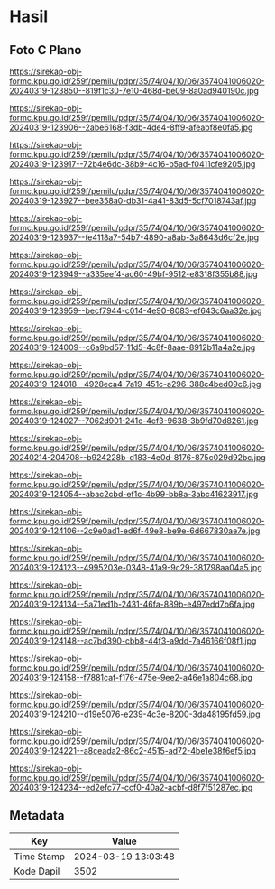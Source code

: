 # Hasil

## Foto C Plano

https://sirekap-obj-formc.kpu.go.id/259f/pemilu/pdpr/35/74/04/10/06/3574041006020-20240319-123850--819f1c30-7e10-468d-be09-8a0ad940190c.jpg

https://sirekap-obj-formc.kpu.go.id/259f/pemilu/pdpr/35/74/04/10/06/3574041006020-20240319-123906--2abe6168-f3db-4de4-8ff9-afeabf8e0fa5.jpg

https://sirekap-obj-formc.kpu.go.id/259f/pemilu/pdpr/35/74/04/10/06/3574041006020-20240319-123917--72b4e6dc-38b9-4c16-b5ad-f0411cfe9205.jpg

https://sirekap-obj-formc.kpu.go.id/259f/pemilu/pdpr/35/74/04/10/06/3574041006020-20240319-123927--bee358a0-db31-4a41-83d5-5cf7018743af.jpg

https://sirekap-obj-formc.kpu.go.id/259f/pemilu/pdpr/35/74/04/10/06/3574041006020-20240319-123937--fe4118a7-54b7-4890-a8ab-3a8643d6cf2e.jpg

https://sirekap-obj-formc.kpu.go.id/259f/pemilu/pdpr/35/74/04/10/06/3574041006020-20240319-123949--a335eef4-ac60-49bf-9512-e8318f355b88.jpg

https://sirekap-obj-formc.kpu.go.id/259f/pemilu/pdpr/35/74/04/10/06/3574041006020-20240319-123959--becf7944-c014-4e90-8083-ef643c6aa32e.jpg

https://sirekap-obj-formc.kpu.go.id/259f/pemilu/pdpr/35/74/04/10/06/3574041006020-20240319-124009--c6a9bd57-11d5-4c8f-8aae-8912b11a4a2e.jpg

https://sirekap-obj-formc.kpu.go.id/259f/pemilu/pdpr/35/74/04/10/06/3574041006020-20240319-124018--4928eca4-7a19-451c-a296-388c4bed09c6.jpg

https://sirekap-obj-formc.kpu.go.id/259f/pemilu/pdpr/35/74/04/10/06/3574041006020-20240319-124027--7062d901-241c-4ef3-9638-3b9fd70d8261.jpg

https://sirekap-obj-formc.kpu.go.id/259f/pemilu/pdpr/35/74/04/10/06/3574041006020-20240214-204708--b924228b-d183-4e0d-8176-875c029d92bc.jpg

https://sirekap-obj-formc.kpu.go.id/259f/pemilu/pdpr/35/74/04/10/06/3574041006020-20240319-124054--abac2cbd-ef1c-4b99-bb8a-3abc41623917.jpg

https://sirekap-obj-formc.kpu.go.id/259f/pemilu/pdpr/35/74/04/10/06/3574041006020-20240319-124106--2c9e0ad1-ed6f-49e8-be9e-6d667830ae7e.jpg

https://sirekap-obj-formc.kpu.go.id/259f/pemilu/pdpr/35/74/04/10/06/3574041006020-20240319-124123--4995203e-0348-41a9-9c29-381798aa04a5.jpg

https://sirekap-obj-formc.kpu.go.id/259f/pemilu/pdpr/35/74/04/10/06/3574041006020-20240319-124134--5a71ed1b-2431-46fa-889b-e497edd7b6fa.jpg

https://sirekap-obj-formc.kpu.go.id/259f/pemilu/pdpr/35/74/04/10/06/3574041006020-20240319-124148--ac7bd390-cbb8-44f3-a9dd-7a46166f08f1.jpg

https://sirekap-obj-formc.kpu.go.id/259f/pemilu/pdpr/35/74/04/10/06/3574041006020-20240319-124158--f7881caf-f176-475e-9ee2-a46e1a804c68.jpg

https://sirekap-obj-formc.kpu.go.id/259f/pemilu/pdpr/35/74/04/10/06/3574041006020-20240319-124210--d19e5076-e239-4c3e-8200-3da48195fd59.jpg

https://sirekap-obj-formc.kpu.go.id/259f/pemilu/pdpr/35/74/04/10/06/3574041006020-20240319-124221--a8ceada2-86c2-4515-ad72-4be1e38f6ef5.jpg

https://sirekap-obj-formc.kpu.go.id/259f/pemilu/pdpr/35/74/04/10/06/3574041006020-20240319-124234--ed2efc77-ccf0-40a2-acbf-d8f7f51287ec.jpg


## Metadata

| Key        | Value               |
| ---------- | ------------------- |
| Time Stamp | 2024-03-19 13:03:48 |
| Kode Dapil | 3502                |



